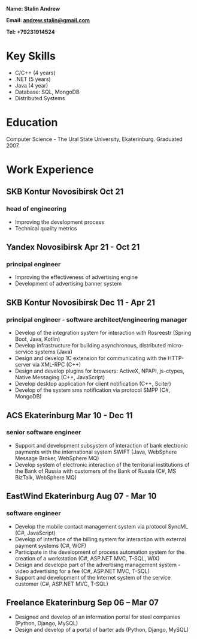
**Name: Stalin Andrew**

**Email: andrew.stalin@gmail.com**

**Tel: +79231914524**

# Key Skills

* C/C++ (4 years)
* .NET (5 years) 
* Java (4 year)
* Database: SQL, MongoDB
* Distributed Systems

# Education

Computer Science  - The Ural State University, Ekaterinburg. Graduated 2007.

# Work Experience

## SKB Kontur Novosibirsk Oct 21
### head of engineering
* Improving the development process
* Technical quality metrics

## Yandex Novosibirsk Apr 21 - Oct 21
### principal engineer
* Improving the effectiveness of advertising engine
* Development of advertising banner system

## SKB Kontur Novosibirsk Dec 11 - Apr 21
### principal engineer - software architect/engineering manager
* Develop of the integration system for interaction with Rosreestr (Spring Boot, Java, Kotlin)
* Develop infrastructure for building asynchronous, distributed micro-service systems (Java)
* Design and develop 1C extension for communicating with the HTTP-server via XML-RPC (C++)
* Design and develop plugins for browsers: ActiveX, NPAPI, js-ctypes, Native Messaging (C++, JavaScript)
* Develop desktop application for client notification (C++, Sciter)
* Develop of the system sms notification via protocol SMPP (C#, MongoDB)

## ACS Ekaterinburg Mar 10 - Dec 11
### senior software engineer 
* Support and development subsystem of interaction of bank electronic payments with the international system SWIFT (Java, WebSphere Message Broker, WebSphere MQ)
* Develop system of electronic interaction of the territorial institutions of the Bank of Russia with customers of the Bank of Russia (C#, MS BizTalk, WebSphere MQ)

## EastWind Ekaterinburg Aug 07 - Mar 10
### software engineer
* Develop the mobile contact management system via protocol SyncML (C#, JavaScript)
* Develop of interface of the billing system for interaction with external payment systems (C#, WCF)
* Participate in the development of process automation system for the creation of a workstation (C#, ASP.NET MVC, T-SQL, WIX)
* Design and develope part of the advertising management system - video advertising for a fee (C#, ASP.NET MVC, T-SQL)
* Support and development of the Internet system of the service customer (C#, ASP.NET MVC, T-SQL)

## Freelance Ekaterinburg Sep 06 – Mar 07
* Designed and develop of an information portal for steel companies (Python, Django, MySQL)
* Design and develop of a portal of barter ads (Python, Django, MySQL)
